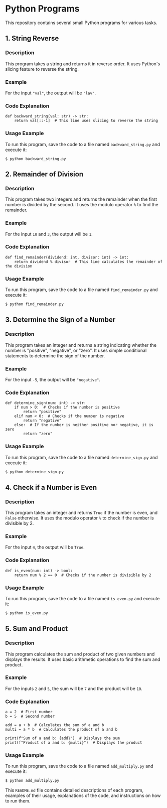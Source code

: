 # Python Programs

This repository contains several small Python programs for various tasks.

## 1. String Reverse

### Description
This program takes a string and returns it in reverse order. It uses Python's slicing feature to reverse the string.

### Example
For the input `"val"`, the output will be `"lav"`.

### Code Explanation
```
def backward_string(val: str) -> str:
    return val[::-1]  # This line uses slicing to reverse the string
```

### Usage Example
To run this program, save the code to a file named `backward_string.py` and execute it:
```
$ python backward_string.py
```

## 2. Remainder of Division

### Description
This program takes two integers and returns the remainder when the first number is divided by the second. It uses the modulo operator `%` to find the remainder.

### Example
For the input `10` and `3`, the output will be `1`.

### Code Explanation
```
def find_remainder(dividend: int, divisor: int) -> int:
    return dividend % divisor  # This line calculates the remainder of the division
```

### Usage Example
To run this program, save the code to a file named `find_remainder.py` and execute it:
```sh
$ python find_remainder.py
```

## 3. Determine the Sign of a Number

### Description
This program takes an integer and returns a string indicating whether the number is "positive", "negative", or "zero". It uses simple conditional statements to determine the sign of the number.

### Example
For the input `-5`, the output will be `"negative"`.

### Code Explanation
```
def determine_sign(num: int) -> str:
    if num > 0:  # Checks if the number is positive
        return "positive"
    elif num < 0:  # Checks if the number is negative
        return "negative"
    else:  # If the number is neither positive nor negative, it is zero
        return "zero"
```

### Usage Example
To run this program, save the code to a file named `determine_sign.py` and execute it:
```sh
$ python determine_sign.py
```

## 4. Check if a Number is Even

### Description
This program takes an integer and returns `True` if the number is even, and `False` otherwise. It uses the modulo operator `%` to check if the number is divisible by 2.

### Example
For the input `4`, the output will be `True`.

### Code Explanation
```
def is_even(num: int) -> bool:
    return num % 2 == 0  # Checks if the number is divisible by 2
```

### Usage Example
To run this program, save the code to a file named `is_even.py` and execute it:
```sh
$ python is_even.py
```

## 5. Sum and Product

### Description
This program calculates the sum and product of two given numbers and displays the results. It uses basic arithmetic operations to find the sum and product.

### Example
For the inputs `2` and `5`, the sum will be `7` and the product will be `10`.

### Code Explanation
```
a = 2  # First number
b = 5  # Second number

add = a + b  # Calculates the sum of a and b
multi = a * b  # Calculates the product of a and b

print(f"Sum of a and b: {add}")  # Displays the sum
print(f"Product of a and b: {multi}")  # Displays the product
```

### Usage Example
To run this program, save the code to a file named `add_multiply.py` and execute it:
```sh
$ python add_multiply.py
```

This `README.md` file contains detailed descriptions of each program, examples of their usage, explanations of the code, and instructions on how to run them.
